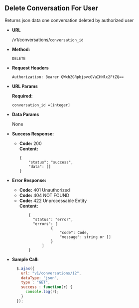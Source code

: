 **Delete Conversation For User**
----
  Returns json data one conversation deleted by authorized user

* **URL**

  /v1/conversations/`conversation_id`
  
* **Method:**

  `DELETE`
  
*  **Request Headers**

    `Authorization: Bearer QWxhZGRpbjpvcGVuIHNlc2FtZQ==`
  
*  **URL Params**
    
   **Required:**
    
   `conversation_id =[integer]`

* **Data Params**

  None

* **Success Response:**

  * **Code:** 200 <br />
    **Content:** 
    
    ```
    {
        "status": "success",
        "data": []
    }
    ```
 
* **Error Response:**

    * **Code:** 401 Unauthorized <br />
    * **Code:** 404 NOT FOUND<br />
    * **Code:** 422 Unprocessable Entity <br />
      **Content:** 
      ```
          {
            "status": "error",
            "errors": [
                    {
                        "code": Code,
                        "message": string or []
                    }
                ]
          }
      ```

* **Sample Call:**

  ```javascript
    $.ajax({
      url: "v1/conversations/12",
      dataType: "json",
      type : "GET",
      success : function(r) {
        console.log(r);
      }
    });
  ```